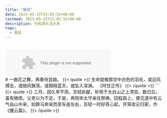 ```yaml
---
title: "箴言"
date: 2023-05-15T15:02:52+08:00
lastmod: 2023-05-15T15:02:52+08:00
description: 为有源头活水来
tags:
  - 箴言
---
```

<br>
<embed src="//music.163.com/style/swf/widget.swf?sid=552194857&type=2&auto=1&width=320&height=66" width="340" height="86"  allowNetworking="all"></embed>
<br>
# 一曲花之舞，再奏待芸娘。
{{< quote >}}
生命就像那空中白色的羽毛，或迎风搏击，或随风飘荡，或翱翔蓝天，或坠入深渊。
《阿甘正传》
{{< /quote >}}
```
{{< quote >}} 三月，因久旱不雨，苏轼赴郿，祈雨于太白山之上清宫。数日后，虽有微雨，父老以为不足，于是，再陪宋太守亲往祭祷，回程路上，便见道中有云气自山中来，如群马奔突而至车座左右，苏轼一时好奇心起，开笼收云归家，作《攓云篇》。 {{< /quote >}} 
